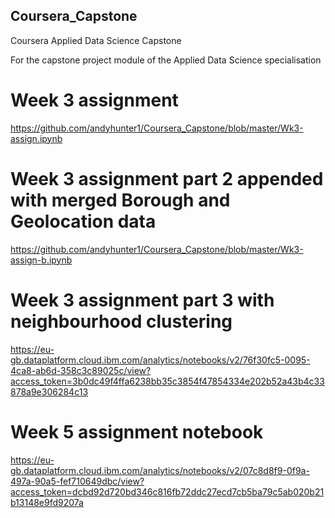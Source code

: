 ## Coursera_Capstone ##
Coursera Applied Data Science Capstone

For the capstone project module of the Applied Data Science specialisation

# Week 3 assignment

https://github.com/andyhunter1/Coursera_Capstone/blob/master/Wk3-assign.ipynb

# Week 3 assignment part 2 appended with merged Borough and Geolocation data

https://github.com/andyhunter1/Coursera_Capstone/blob/master/Wk3-assign-b.ipynb

# Week 3 assignment part 3 with neighbourhood clustering

https://eu-gb.dataplatform.cloud.ibm.com/analytics/notebooks/v2/76f30fc5-0095-4ca8-ab6d-358c3c89025c/view?access_token=3b0dc49f4ffa6238bb35c3854f47854334e202b52a43b4c33878a9e306284c13

# Week 5 assignment notebook

https://eu-gb.dataplatform.cloud.ibm.com/analytics/notebooks/v2/07c8d8f9-0f9a-497a-90a5-fef710649dbc/view?access_token=dcbd92d720bd346c816fb72ddc27ecd7cb5ba79c5ab020b21b13148e9fd9207a
